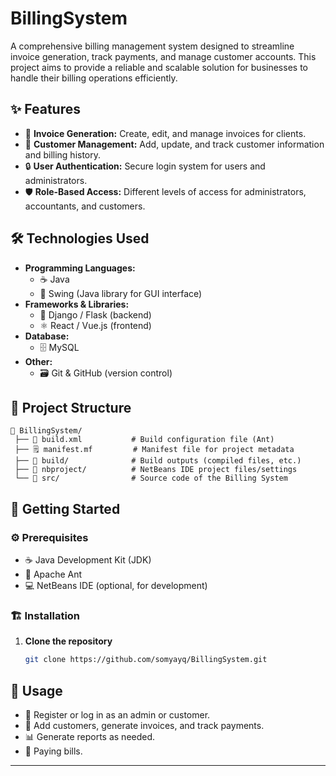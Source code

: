 # BillingSystem

A comprehensive billing management system designed to streamline invoice generation, track payments, and manage customer accounts. This project aims to provide a reliable and scalable solution for businesses to handle their billing operations efficiently.

## ✨ Features

- 🧾 **Invoice Generation:** Create, edit, and manage invoices for clients.
- 👥 **Customer Management:** Add, update, and track customer information and billing history.
- 🔒 **User Authentication:** Secure login system for users and administrators.
- 🛡️ **Role-Based Access:** Different levels of access for administrators, accountants, and customers.

## 🛠️ Technologies Used

- **Programming Languages:**  
  - ☕ Java
  - 🎨 Swing (Java library for GUI interface)
- **Frameworks & Libraries:**  
  - 🐍 Django / Flask (backend)
  - ⚛️ React / Vue.js (frontend)
- **Database:**  
  - 🗄️ MySQL
- **Other:**  
  - 🗃️ Git & GitHub (version control)

## 📁 Project Structure

```
📂 BillingSystem/
 ├── 📝 build.xml           # Build configuration file (Ant)
 ├── 🗒️ manifest.mf         # Manifest file for project metadata
 ├── 📁 build/              # Build outputs (compiled files, etc.)
 ├── 📁 nbproject/          # NetBeans IDE project files/settings
 └── 📁 src/                # Source code of the Billing System
```

## 🚀 Getting Started

### ⚙️ Prerequisites

- ☕ Java Development Kit (JDK)
- 🐜 Apache Ant
- 💻 NetBeans IDE (optional, for development)

### 🏗️ Installation

1. **Clone the repository**
   ```bash
   git clone https://github.com/somyayq/BillingSystem.git
   ```

## 📖 Usage

- 🔑 Register or log in as an admin or customer.
- 👤 Add customers, generate invoices, and track payments.
- 📊 Generate reports as needed.
- 💸 Paying bills.

---
